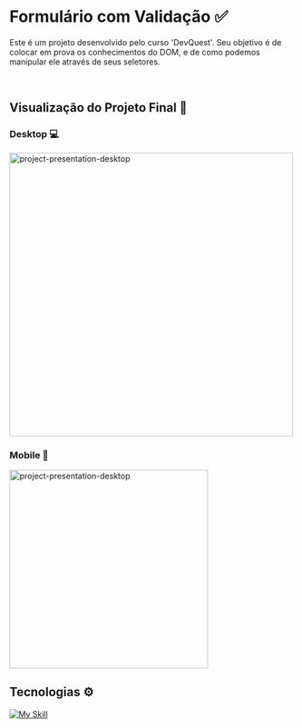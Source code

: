 # Formulário com Validação ✅

Este é um projeto desenvolvido pelo curso 'DevQuest'. Seu objetivo é de colocar em prova os conhecimentos do DOM, e de como podemos manipular ele através de seus seletores.

<br>

## Visualização do Projeto Final 🤩

### <strong>Desktop</strong> 💻

<img src="./src/images/project-presentation-desktop.gif" alt="project-presentation-desktop" width="500px">

<br>

### <strong>Mobile</strong> 📱

<img src="./src/images/project-presentation-mobile.gif" alt="project-presentation-desktop" height="350p">

<br>

## Tecnologias ⚙
[![My Skill](https://skillicons.dev/icons?i=html,css,js)](https://skillicons.dev)